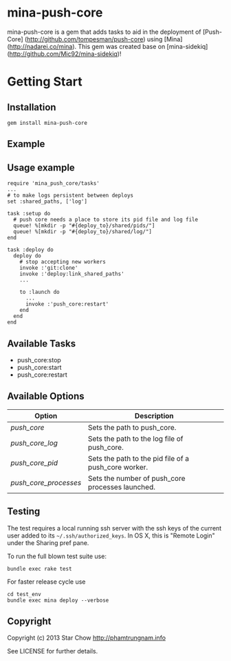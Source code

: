 mina-push-core
============

mina-push-core is a gem that adds tasks to aid in the deployment of [Push-Core] (http://github.com/tompesman/push-core)
using [Mina] (http://nadarei.co/mina).
This gem was created base on [mina-sidekiq] (http://github.com/Mic92/mina-sidekiq)!


# Getting Start

## Installation

    gem install mina-push-core

## Example

## Usage example

    require 'mina_push_core/tasks'
    ...
    # to make logs persistent between deploys
    set :shared_paths, ['log']

    task :setup do
      # push core needs a place to store its pid file and log file
      queue! %[mkdir -p "#{deploy_to}/shared/pids/"]
      queue! %[mkdir -p "#{deploy_to}/shared/log/"]
    end

    task :deploy do
      deploy do
        # stop accepting new workers
        invoke :'git:clone'
        invoke :'deploy:link_shared_paths'
        ...

        to :launch do
          ...
          invoke :'push_core:restart'
        end
      end
    end

## Available Tasks

* push_core:stop
* push_core:start
* push_core:restart

## Available Options

| Option              | Description                                                                    |
| ------------------- | ------------------------------------------------------------------------------ |
| *push_core*           | Sets the path to push_core.                                                      |
| *push_core\_log*      | Sets the path to the log file of push_core.                                      |
| *push_core\_pid*      | Sets the path to the pid file of a push_core worker.                             |
| *push_core_processes* | Sets the number of push_core processes launched.                                 |

## Testing

The test requires a local running ssh server with the ssh keys of the current
user added to its `~/.ssh/authorized_keys`. In OS X, this is "Remote Login"
under the Sharing pref pane.

To run the full blown test suite use:

    bundle exec rake test

For faster release cycle use

    cd test_env
    bundle exec mina deploy --verbose

## Copyright

Copyright (c) 2013 Star Chow http://phamtrungnam.info

See LICENSE for further details.
